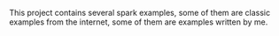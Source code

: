 This project contains several spark examples, some of them are classic examples from the internet, some of them are examples written by me. 
